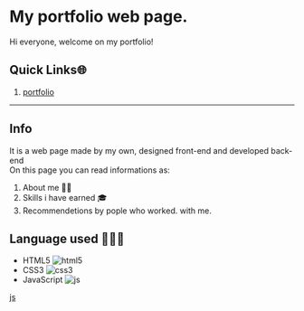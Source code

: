 
# My portfolio web page. 
Hi everyone, welcome on my portfolio! 
## Quick Links🌐  
1. [portfolio](https://marcheseleo.github.io/my-portfolio/)  
****
## Info
It is a web page made by my own, designed front-end and developed back-end  
On this page you can read informations as:  
1. About me 👦🏻  
2. Skills i have earned 🎓  
3. Recommendetions by pople who worked.  with me. 
## Language used 👨🏻‍💻  
* HTML5 ![html5](https://github.com/MarcheseLeo/my-portfolio/tree/main/html_finalprojimages/html5.png "logo")  
* CSS3 ![css3](https://github.com/MarcheseLeo/my-portfolio/tree/main/html_finalprojimages/CSS3.png "logo")   
* JavaScript ![js](https://github.com/MarcheseLeo/my-portfolio/tree/main/html_finalprojimages/js.jpeg "logo")

[js](https://github.com/MarcheseLeo/my-portfolio/tree/main/html_finalprojimages/js.jpeg "logo")   